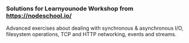 ###  Solutions for Learnyounode Workshop from https://nodeschool.io/ 

Advanced exercises about dealing with synchronous & asynchronous I/O, filesystem operations, TCP and HTTP networking, events and streams.